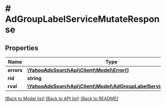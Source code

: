 # # AdGroupLabelServiceMutateResponse

## Properties

Name | Type | Description | Notes
------------ | ------------- | ------------- | -------------
**errors** | [**\YahooAdsSearchApi\Client\Model\Error[]**](Error.md) |  | [optional] 
**rid** | **string** |  | [optional] 
**rval** | [**\YahooAdsSearchApi\Client\Model\AdGroupLabelServiceReturnValue**](AdGroupLabelServiceReturnValue.md) |  | [optional] 

[[Back to Model list]](../../README.md#documentation-for-models) [[Back to API list]](../../README.md#documentation-for-api-endpoints) [[Back to README]](../../README.md)


